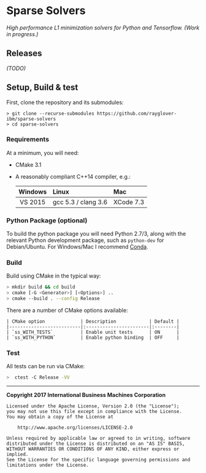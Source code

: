 # Sparse Solvers
_High performance L1 minimization solvers for Python and Tensorflow. (Work in progress.)_

## Releases

_(TODO)_

## Setup, Build & test

First, clone the repository and its submodules:

    > git clone --recurse-submodules https://github.com/rayglover-ibm/sparse-solvers
    > cd sparse-solvers

### Requirements

At a minimum, you will need:

- CMake 3.1
- A reasonably compliant C++14 compiler, e.g.:

    | Windows    | Linux  | Mac     |
    |:----------:|:----------------------|:--------|    
    | VS 2015    | gcc 5.3 / clang 3.6   | XCode 7.3 |

### Python Package (optional)

To build the python package you will need Python 2.7/3, along with the relevant Python development package, such as `python-dev` for Debian/Ubuntu. For Windows/Mac I recommend [Conda](https://conda.io/miniconda.html).

### Build

Build using CMake in the typical way:

```bash
> mkdir build && cd build
> cmake [-G <Generator>] [<Options>] ..
> cmake --build . --config Release
```

There are a number of CMake options available:

    | CMake option             | Description            | Default |
    |--------------------------|:-----------------------|:--------|
    | `ss_WITH_TESTS`          | Enable unit tests      | ON      |
    | `ss_WITH_PYTHON`         | Enable python binding  | OFF     |

### Test

All tests can be run via CMake:

```bash
>  ctest -C Release -VV
```

---

__Copyright 2017 International Business Machines Corporation__

```
Licensed under the Apache License, Version 2.0 (the "License");
you may not use this file except in compliance with the License.
You may obtain a copy of the License at

    http://www.apache.org/licenses/LICENSE-2.0

Unless required by applicable law or agreed to in writing, software
distributed under the License is distributed on an "AS IS" BASIS,
WITHOUT WARRANTIES OR CONDITIONS OF ANY KIND, either express or implied.
See the License for the specific language governing permissions and
limitations under the License.
```